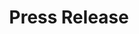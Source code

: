 ---
title: Press Release
layout: imageNews_eng
permalink: /eng/media/
collection: posts_eng
header:
    overlay_image: /assets/images/bg_sub.jpg
tag: Press Release
---